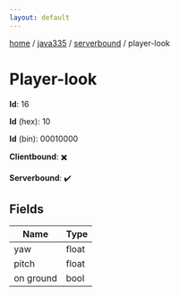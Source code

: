 ```yaml
---
layout: default
---
```


[home](/)  /  [java335](/protocol/java335)  /  [serverbound](/protocol/java335/serverbound)  /  player-look

# Player-look

**Id**: 16

**Id** (hex): 10

**Id** (bin): 00010000

**Clientbound**: ✖️

**Serverbound**: ✔️

## Fields

Name | Type
---|---
yaw | float
pitch | float
on ground | bool

